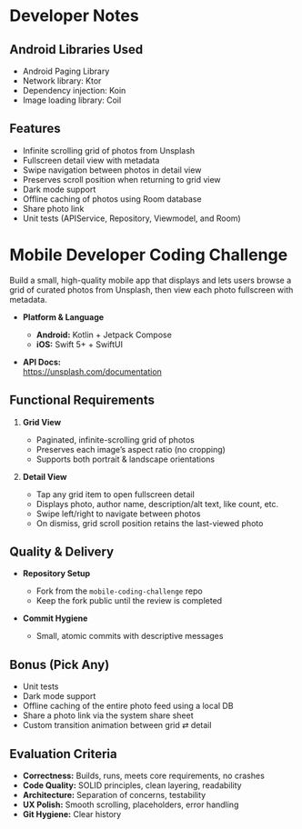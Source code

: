 # Developer Notes
## Android Libraries Used
- Android Paging Library
- Network library: Ktor
- Dependency injection: Koin
- Image loading library: Coil

## Features
- Infinite scrolling grid of photos from Unsplash
- Fullscreen detail view with metadata
- Swipe navigation between photos in detail view
- Preserves scroll position when returning to grid view
- Dark mode support
- Offline caching of photos using Room database
- Share photo link
- Unit tests (APIService, Repository, Viewmodel, and Room)


# Mobile Developer Coding Challenge

Build a small, high-quality mobile app that displays and lets users browse a grid of curated photos from Unsplash, then view each photo fullscreen with metadata.

- **Platform & Language**  
  - **Android:** Kotlin + Jetpack Compose  
  - **iOS:** Swift 5+ + SwiftUI  

- **API Docs:**  
  https://unsplash.com/documentation  


## Functional Requirements

1. **Grid View**  
   - Paginated, infinite-scrolling grid of photos  
   - Preserves each image’s aspect ratio (no cropping)  
   - Supports both portrait & landscape orientations  

2. **Detail View**  
   - Tap any grid item to open fullscreen detail  
   - Displays photo, author name, description/alt text, like count, etc.  
   - Swipe left/right to navigate between photos  
   - On dismiss, grid scroll position retains the last-viewed photo   


## Quality & Delivery

- **Repository Setup**  
  - Fork from the `mobile-coding-challenge` repo
  - Keep the fork public until the review is completed

- **Commit Hygiene**  
  - Small, atomic commits with descriptive messages 

## Bonus (Pick Any)

- Unit tests
- Dark mode support
- Offline caching of the entire photo feed using a local DB
- Share a photo link via the system share sheet  
- Custom transition animation between grid ⇄ detail  

## Evaluation Criteria

- **Correctness:** Builds, runs, meets core requirements, no crashes  
- **Code Quality:** SOLID principles, clean layering, readability  
- **Architecture:** Separation of concerns, testability  
- **UX Polish:** Smooth scrolling, placeholders, error handling  
- **Git Hygiene:** Clear history
